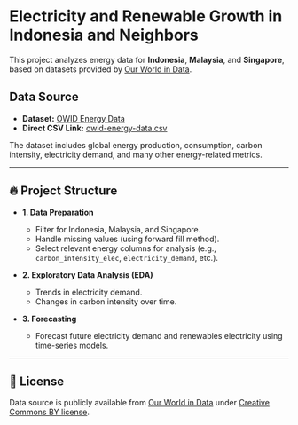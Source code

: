 # Electricity and Renewable Growth in Indonesia and Neighbors

This project analyzes energy data for **Indonesia**, **Malaysia**, and **Singapore**, based on datasets provided by [Our World in Data](https://ourworldindata.org/energy).

## Data Source

- **Dataset:** [OWID Energy Data](https://github.com/owid/energy-data/tree/master)
- **Direct CSV Link:** [owid-energy-data.csv](https://raw.githubusercontent.com/owid/energy-data/master/owid-energy-data.csv)

The dataset includes global energy production, consumption, carbon intensity, electricity demand, and many other energy-related metrics.

---

## 🔥 Project Structure

- **1. Data Preparation**
  - Filter for Indonesia, Malaysia, and Singapore.
  - Handle missing values (using forward fill method).
  - Select relevant energy columns for analysis (e.g., `carbon_intensity_elec`, `electricity_demand`, etc.).

- **2. Exploratory Data Analysis (EDA)**
  - Trends in electricity demand.
  - Changes in carbon intensity over time.

- **3. Forecasting**
  - Forecast future electricity demand and renewables electricity using time-series models.

---

## 📄 License

Data source is publicly available from [Our World in Data](https://ourworldindata.org/energy) under [Creative Commons BY license](https://creativecommons.org/licenses/by/4.0/).